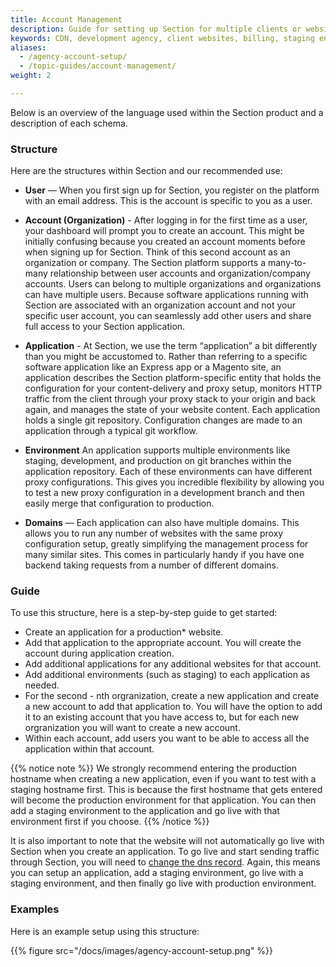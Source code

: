 ```yaml
---
title: Account Management
description: Guide for setting up Section for multiple clients or websites. Reviews Section account structures and instructions to get started.
keywords: CDN, development agency, client websites, billing, staging environment, test environment
aliases:
  - /agency-account-setup/
  - /topic-guides/account-management/
weight: 2

---
```


Below is an overview of the language used within the Section product and a description of each schema. 

### Structure

Here are the structures within Section and our recommended use:

* **User** — When you first sign up for Section, you register on the platform with an email address. This is the account is specific to you as a user.

* **Account (Organization)** - After logging in for the first time as a user, your dashboard will prompt you to create an account. This might be initially confusing because you created an account moments before when signing up for Section. Think of this second account as an organization or company. The Section platform supports a many-to-many relationship between user accounts and organization/company accounts. Users can belong to multiple organizations and organizations can have multiple users. Because software applications running with Section are associated with an organization account and not your specific user account, you can seamlessly add other users and share full access to your Section application.

* **Application** - At Section, we use the term “application” a bit differently than you might be accustomed to. Rather than referring to a specific software application like an Express app or a Magento site, an application describes the Section platform-specific entity that holds the configuration for your content-delivery and proxy setup, monitors HTTP traffic from the client through your proxy stack to your origin and back again, and manages the state of your website content. Each application holds a single git repository. Configuration changes are made to an application through a typical git workflow.

* **Environment** An application supports multiple environments like staging, development, and production on git branches within the application repository. Each of these environments can have different proxy configurations. This gives you incredible flexibility by allowing you to test a new proxy configuration in a development branch and then easily merge that configuration to production.

* **Domains** — Each application can also have multiple domains. This allows you to run any number of websites with the same proxy configuration setup, greatly simplifying the management process for many similar sites. This comes in particularly handy if you have one backend taking requests from a number of different domains.


### Guide

To use this structure, here is a step-by-step guide to get started:

* Create an application for a production* website.
* Add that application to the appropriate account. You will create the account during application creation.
* Add additional applications for any additional websites for that account.
* Add additional environments (such as staging) to each application as needed.
* For the second - nth orgranization, create a new application and create a new account to add that application to. You will have the option to add it to an existing account that you have access to, but for each new orgranization you will want to create a new account.
* Within each account, add users you want to be able to access all the application within that account.

{{% notice note %}} 
We strongly recommend entering the production hostname when creating a new application, even if you want to test with a staging hostname first. This is because the first hostname that gets entered will become the production environment for that application. You can then add a staging environment to the application and go live with that environment first if you choose.
{{% /notice %}}

It is also important to note that the website will not automatically go live with Section when you create an application. To go live and start sending traffic through Section, you will need to [change the dns record](/docs/change-dns). Again, this means you can setup an application, add a staging environment, go live with a staging environment, and then finally go live with production environment.

### Examples

Here is an example setup using this structure:

{{% figure src="/docs/images/agency-account-setup.png" %}}
